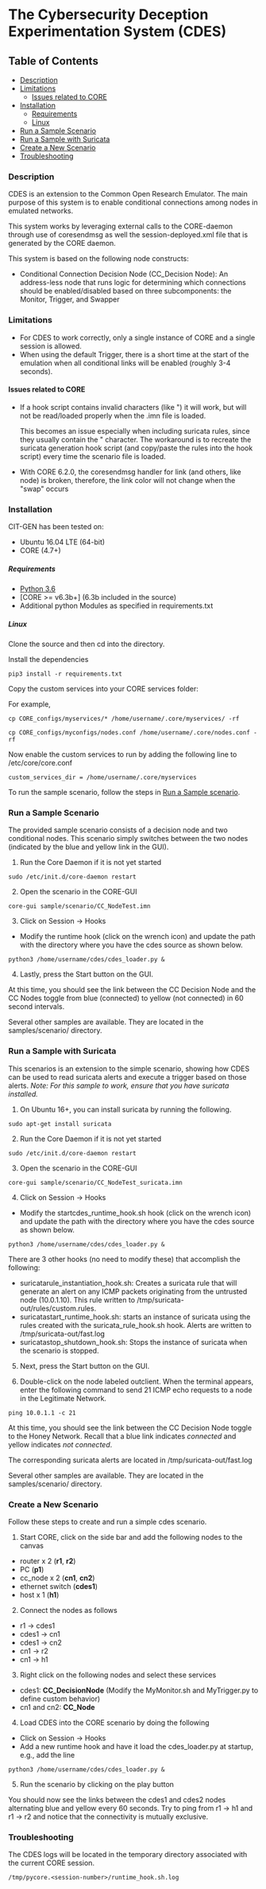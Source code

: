 # The Cybersecurity Deception Experimentation System (CDES)
## Table of Contents

- [Description](#description)
- [Limitations](#limitations)
   - [Issues related to CORE](#issues-related-to-core)
- [Installation](#installation)
   - [Requirements](#requirements)
   - [Linux](#linux)
- [Run a Sample Scenario](#run-a-sample-scenario)
- [Run a Sample with Suricata](#run-a-sample-with-suricata)
- [Create a New Scenario](#create-a-new-scenario)
- [Troubleshooting](#troubleshooting)

### Description
CDES is an extension to the Common Open Research Emulator. The main purpose of this system is to enable conditional connections among nodes in emulated networks. 

This system works by leveraging external calls to the CORE-daemon through use of coresendmsg as well the session-deployed.xml file that is generated by the CORE daemon. 

This system is based on the following node constructs:
* Conditional Connection Decision Node (CC_Decision Node): An address-less node that runs logic for determining which connections should be enabled/disabled based on three subcomponents: the Monitor, Trigger, and Swapper

### Limitations
* For CDES to work correctly, only a single instance of CORE and a single session is allowed. 
* When using the default Trigger, there is a short time at the start of the emulation when all conditional links will be enabled (roughly 3-4 seconds).

#### Issues related to CORE
* If a hook script contains invalid characters (like ") it will work, but will not be read/loaded properly when the .imn file is loaded.

  This becomes an issue especially when including suricata rules, since they usually contain the " character. The workaround is to recreate the suricata generation hook script (and copy/paste the rules into the hook script) every time the scenario file is loaded.
* With CORE 6.2.0, the coresendmsg handler for link (and others, like node) is broken, therefore, the link color will not change when the "swap" occurs

### Installation
CIT-GEN has been tested on:
* Ubuntu 16.04 LTE (64-bit)
* CORE (4.7+) 

##### Requirements
* [Python 3.6 ](https://www.python.org/downloads/release/python-369/)
* [CORE >= v6.3b+] (6.3b included in the source)
* Additional python Modules as specified in requirements.txt

##### Linux
Clone the source and then cd into the directory.

Install the dependencies
```
pip3 install -r requirements.txt
```

Copy the custom services into your CORE services folder:

For example, 
```
cp CORE_configs/myservices/* /home/username/.core/myservices/ -rf

cp CORE_configs/myconfigs/nodes.conf /home/username/.core/nodes.conf -rf
```

Now enable the custom services to run by adding the following line to /etc/core/core.conf
```
custom_services_dir = /home/username/.core/myservices
```

To run the sample scenario, follow the steps in [Run a Sample scenario](#run-a-sample-scenario).

### Run a Sample Scenario
The provided sample scenario consists of a decision node and two conditional nodes. This scenario simply switches between the two nodes (indicated by the blue and yellow link in the GUI). 

1. Run the Core Daemon if it is not yet started
```
sudo /etc/init.d/core-daemon restart
```
2. Open the scenario in the CORE-GUI
```
core-gui sample/scenario/CC_NodeTest.imn
```
3. Click on Session -> Hooks
- Modify the runtime hook (click on the wrench icon) and update the path with the directory where you have the cdes source as shown below.
```
python3 /home/username/cdes/cdes_loader.py &
```

4. Lastly, press the Start button on the GUI.

At this time, you should see the link between the CC Decision Node and the CC Nodes toggle from blue (connected) to yellow (not connected) in 60 second intervals.

Several other samples are available. They are located in the samples/scenario/ directory.

### Run a Sample with Suricata
This scenarios is an extension to the simple scenario, showing how CDES can be used to read suricata alerts and execute a trigger based on those alerts. 
*Note: For this sample to work, ensure that you have suricata installed.* 

1. On Ubuntu 16+, you can install suricata by running the following.
```
sudo apt-get install suricata
```
2. Run the Core Daemon if it is not yet started
```
sudo /etc/init.d/core-daemon restart
```
3. Open the scenario in the CORE-GUI
```
core-gui sample/scenario/CC_NodeTest_suricata.imn
```
4. Click on Session -> Hooks
- Modify the startcdes_runtime_hook.sh hook (click on the wrench icon) and update the path with the directory where you have the cdes source as shown below.
```
python3 /home/username/cdes/cdes_loader.py &
```
There are 3 other hooks (no need to modify these) that accomplish the following:

- suricatarule_instantiation_hook.sh: Creates a suricata rule that will generate an alert on any ICMP packets originating from the untrusted node (10.0.1.10). This rule written to /tmp/suricata-out/rules/custom.rules. 
- suricatastart_runtime_hook.sh: starts an instance of suricata using the rules created with the suricata_rule_hook.sh hook. Alerts are written to /tmp/suricata-out/fast.log
- suricatastop_shutdown_hook.sh: Stops the instance of suricata when the scenario is stopped.

5. Next, press the Start button on the GUI.

6. Double-click on the node labeled outclient. When the terminal appears, enter the following command to send 21 ICMP echo requests to a node in the Legitimate Network.
```
ping 10.0.1.1 -c 21
```
At this time, you should see the link between the CC Decision Node toggle to the Honey Network. Recall that a blue link indicates *connected* and yellow indicates *not connected*.

The corresponding suricata alerts are located in /tmp/suricata-out/fast.log

Several other samples are available. They are located in the samples/scenario/ directory.

### Create a New Scenario
Follow these steps to create and run a simple cdes scenario.

1. Start CORE, click on the side bar and add the following nodes to the canvas
- router x 2 (**r1**, **r2**)
- PC (**p1**)
- cc_node x 2 (**cn1**, **cn2**)
- ethernet switch (**cdes1**)
- host x 1 (**h1**)

2. Connect the nodes as follows
- r1 -> cdes1
- cdes1 -> cn1
- cdes1 -> cn2
- cn1 -> r2
- cn1 -> h1

3. Right click on the following nodes and select these services
- cdes1: **CC_DecisionNode** (Modify the MyMonitor.sh and MyTrigger.py to define custom behavior)
- cn1 and cn2: **CC_Node**

4. Load CDES into the CORE scenario by doing the following
- Click on Session -> Hooks
- Add a new runtime hook and have it load the cdes_loader.py at startup, e.g., add the line
```
python3 /home/username/cdes/cdes_loader.py &
```

5. Run the scenario by clicking on the play button

You should now see the links between the cdes1 and cdes2 nodes alternating blue and yellow every 60 seconds. Try to ping from r1 -> h1 and r1 -> r2 and notice that the connectivity is mutually exclusive.

### Troubleshooting

The CDES logs will be located in the temporary directory associated with the current CORE session.
```
/tmp/pycore.<session-number>/runtime_hook.sh.log
```
